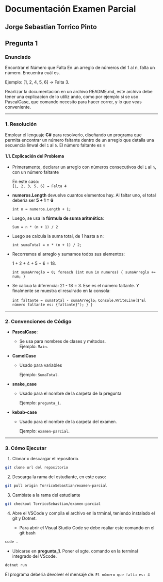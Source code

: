 # Documentación Examen Parcial
## Jorge Sebastian Torrico Pinto

## Pregunta 1

### Enunciado

Encontrar el Número que Falta En un arreglo de números del 1 al n, falta un número. Encuentra cuál es. 

Ejemplo: [1, 2, 4, 5, 6] → Falta 3.

Rearlizar la documentacion en un archivo README.md, este archivo debe tener una explicacion de lo utiliz ando, como por ejemplo si se uso PascalCase, que comando necesito para hacer correr, y lo que veas conveniente. 

---

### 1. Resolución 

Emplear el lenguaje **C#** para resolverlo, diseñando un programa que permita encontrar un número faltante dentro de un arreglo que detalla una secuencia linwal del `1` al `6`. 
El número faltante es `4`

#### 1.1. Explicación del Problema

* Primeramente, declarar un arreglo con números consecutivos del `1` al `n`, con un número faltante

  En este caso:  
`[1, 2, 3, 5, 6] → Falta 4`

* **numeros.Length** devuelve cuantos elementos hay. Al faltar uno, el total debería ser **5 + 1 = 6**

  `int n = numeros.Length + 1; `

* Luego, se usa la **fórmula de suma aritmética**:

    `Sum = n * (n + 1) / 2`

* Luego se calcula la suma total, de 1 hasta a n:

    `int sumaTotal = n * (n + 1) / 2;`


* Recorremos el arreglo y sumamos todos sus elementos:

    1 + 2 + 4 + 5 + 6 = 18.
    
     `int sumaArreglo = 0;
        foreach (int num in numeros)
        {
            sumaArreglo += num;
        }`
* Se calcua la diferencia: 21 - 18 = 3. Ese es el número faltante. Y finalmente se muestra el resulrado en la consola:

    `int faltante = sumaTotal - sumaArreglo;`
    `Console.WriteLine($"El número faltante es: {faltante}");
    }
}`


---

### 2. Convenciones de Código

- **PascalCase**:  
  - Se usa para nombres de clases y métodos.  
  	Ejemplo: `Main`.  

- **CamelCase**
    - Usado para variables
      
      Ejemplo: `SumaTotal`.

- **snake_case**
    - Usado para el nombre de la carpeta de la pregunta
      
      Ejemplo: `pregunta_1`.

- **kebab-case**
    - Usado para el nombre de la carpeta del examen.
      
      Ejemplo: `examen-parcial`.


---

### 3.  Cómo Ejecutar

1. Clonar o descargar el repositorio.

```bash
git clone url del repositorio
```


2.  Descarga la rama del estudiante, en este caso:

```bash
git pull origin TorricoSebastian/examen-parcial
```
3. Cambiate a la rama del estudiante 

```bash
git checkout TorricoSebastian/examen-parcial
```


4. Abre el VSCode y compila el archivo en la trminal, teniendo instalado el git y Dotnet.


	- Para abrir el Visual Studio Code se debe realiar este comando en el git bash

```bash
code .
```

- Ubicarse en **pregunta_1**. Poner el sgte. comando en la terminal integrado del VScode.

```bash
dotnet run
```

El programa deberia devolver el mensaje de: `El número que falta es: 4`